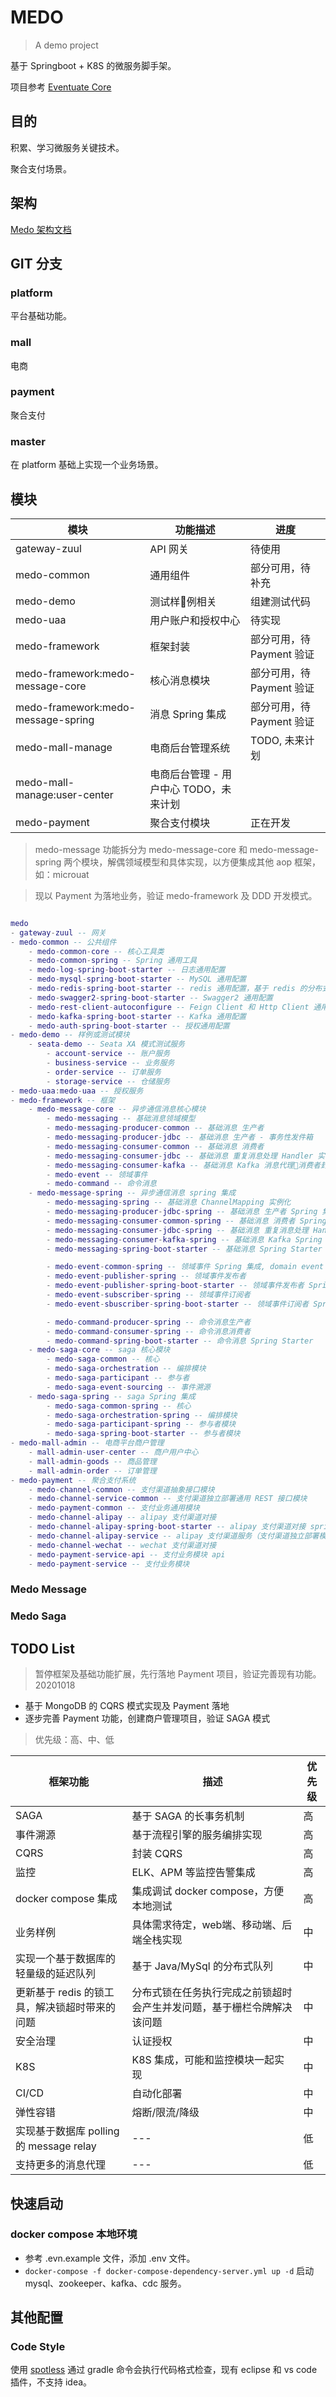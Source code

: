 # MEDO

> A demo project

基于 Springboot + K8S  的微服务脚手架。

项目参考 [Eventuate Core](https://github.com/eventuate-tram/eventuate-tram-core)

## 目的

积累、学习微服务关键技术。

聚合支付场景。

## 架构

[Medo 架构文档](https://xie.infoq.cn/article/a7f4005fe9c0645eb1dde1a70)

## GIT 分支 

### platform

平台基础功能。

### mall

电商

### payment

聚合支付

### master

在 platform 基础上实现一个业务场景。

## 模块

| 模块                               | 功能描述           | 进度       |
| ---------------------------------- | ------------------ | ---------- |
| gateway-zuul                       | API 网关           | 待使用 |
| medo-common                        | 通用组件           | 部分可用，待补充     |
| medo-demo                          | 测试样例相关      | 组建测试代码   |
| medo-uaa                           | 用户账户和授权中心 | 待实现 |
| medo-framework                     | 框架封装           | 部分可用，待 Payment 验证     |
| medo-framework:medo-message-core   | 核心消息模块       | 部分可用，待 Payment 验证        |
| medo-framework:medo-message-spring | 消息 Spring 集成   | 部分可用，待 Payment 验证   |
| medo-mall-manage                   | 电商后台管理系统   | TODO, 未来计划   |
| medo-mall-manage:user-center                   | 电商后台管理 - 用户中心 TODO，未来计划   |    |
| medo-payment                   | 聚合支付模块   |  正在开发  |

> medo-message 功能拆分为 medo-message-core 和 medo-message-spring 两个模块，解偶领域模型和具体实现，以方便集成其他 aop 框架， 如：microuat

> 现以 Payment 为落地业务，验证 medo-framework 及 DDD 开发模式。

```lua

medo
- gateway-zuul -- 网关
- medo-common -- 公共组件
    - medo-common-core -- 核心工具类
    - medo-common-spring -- Spring 通用工具
    - medo-log-spring-boot-starter -- 日志通用配置
    - medo-mysql-spring-boot-starter -- MySQL 通用配置
    - medo-redis-spring-boot-starter -- redis 通用配置，基于 redis 的分布式锁实现
    - medo-swagger2-spring-boot-starter -- Swagger2 通用配置
    - medo-rest-client-autoconfigure -- Feign Client 和 Http Client 通用配置
    - medo-kafka-spring-boot-starter -- Kafka 通用配置
    - medo-auth-spring-boot-starter -- 授权通用配置
- medo-demo -- 样例或测试模块
    - seata-demo -- Seata XA 模式测试服务
        - account-service -- 账户服务
        - business-service -- 业务服务
        - order-service -- 订单服务
        - storage-service -- 仓储服务
- medo-uaa:medo-uaa -- 授权服务
- medo-framework -- 框架
    - medo-message-core -- 异步通信消息核心模块
        - medo-messaging -- 基础消息领域模型
        - medo-messaging-producer-common -- 基础消息 生产者
        - medo-messaging-producer-jdbc -- 基础消息 生产者 - 事务性发件箱
        - medo-messaging-consumer-common -- 基础消息 消费者
        - medo-messaging-consumer-jdbc -- 基础消息 重复消息处理 Handler 实现
        - medo-messaging-consumer-kafka -- 基础消息 Kafka 消息代理消费者封装
        - medo-event -- 领域事件
        - medo-command -- 命令消息
    - medo-message-spring -- 异步通信消息 spring 集成
        - medo-messaging-spring -- 基础消息 ChannelMapping 实例化
        - medo-messaging-producer-jdbc-spring -- 基础消息 生产者 Spring 集成
        - medo-messaging-consumer-common-spring -- 基础消息 消费者 Spring 集成
        - medo-messaging-consumer-jdbc-spring -- 基础消息 重复消息处理 Handler 实现 Spring 集成
        - medo-messaging-consumer-kafka-spring -- 基础消息 Kafka Spring 集成
        - medo-messaging-spring-boot-starter -- 基础消息 Spring Starter

        - medo-event-common-spring -- 领域事件 Spring 集成, domain event name mapping 实例化
        - medo-event-publisher-spring -- 领域事件发布者
        - medo-event-publisher-spring-boot-starter -- 领域事件发布者 Spring Starter
        - medo-event-subscriber-spring -- 领域事件订阅者
        - medo-event-sbuscriber-spring-boot-starter -- 领域事件订阅者 Spring Starter

        - medo-command-producer-spring -- 命令消息生产者
        - medo-command-consumer-spring -- 命令消息消费者
        - medo-command-spring-boot-starter -- 命令消息 Spring Starter
    - medo-saga-core -- saga 核心模块
        - medo-saga-common -- 核心
        - medo-saga-orchestration -- 编排模块
        - medo-saga-participant -- 参与者
        - medo-saga-event-sourcing -- 事件溯源
    - medo-saga-spring -- saga Spring 集成
        - medo-saga-common-spring -- 核心
        - medo-saga-orchestration-spring -- 编排模块
        - medo-saga-participant-spring -- 参与者模块
        - medo-saga-spring-boot-starter -- 参与者模块
- medo-mall-admin -- 电商平台商户管理
    - mall-admin-user-center -- 商户用户中心
    - mall-admin-goods -- 商品管理
    - mall-admin-order -- 订单管理
- medo-payment -- 聚合支付系统
    - medo-channel-common -- 支付渠道抽象接口模块
    - medo-channel-service-common -- 支付渠道独立部署通用 REST 接口模块
    - medo-payment-common -- 支付业务通用模块
    - medo-channel-alipay -- alipay 支付渠道对接
    - medo-channel-alipay-spring-boot-starter -- alipay 支付渠道对接 spring bean 管理
    - medo-channel-alipay-service -- alipay 支付渠道服务（支付渠道独立部署模式）
    - medo-channel-wechat -- wechat 支付渠道对接
    - medo-payment-service-api -- 支付业务模块 api
    - medo-payment-service -- 支付业务模块

```

### Medo Message



### Medo Saga



## TODO List

> 暂停框架及基础功能扩展，先行落地 Payment 项目，验证完善现有功能。20201018

- 基于 MongoDB 的 CQRS 模式实现及 Payment 落地
- 逐步完善 Payment 功能，创建商户管理项目，验证 SAGA 模式

> 优先级：高、中、低

| 框架功能                                      | 描述                                                                   | 优先级 |
| --------------------------------------------- | ---------------------------------------------------------------------- | ------ |
| SAGA                                          | 基于 SAGA 的长事务机制                                                 | 高     |
| 事件溯源                                      | 基于流程引擎的服务编排实现                                             | 高     |
| CQRS                                          | 封装 CQRS                                                              | 高     |
| 监控                                          | ELK、APM 等监控告警集成                                                | 高     |
| docker compose 集成                           | 集成调试 docker compose，方便本地测试                                  | 高     |
| 业务样例                                      | 具体需求待定，web端、移动端、后端全栈实现                              | 中     |
| 实现一个基于数据库的轻量级的延迟队列          | 基于 Java/MySql 的分布式队列                                           | 中     |
| 更新基于 redis 的锁工具，解决锁超时带来的问题 | 分布式锁在任务执行完成之前锁超时会产生并发问题，基于栅栏令牌解决该问题 | 中     |
| 安全治理                                      | 认证授权                                                               | 中     |
| K8S                                           | K8S 集成，可能和监控模块一起实现                                       | 中     |
| CI/CD                                         | 自动化部署                                                             | 中     |
| 弹性容错                                      | 熔断/限流/降级                                                         | 中     |
| 实现基于数据库 polling 的 message relay       | ---                                                                    | 低     |
| 支持更多的消息代理                            | ---                                                                    | 低     |

## 快速启动

### docker compose 本地环境

- 参考 .evn.example 文件，添加 .env 文件。
- `docker-compose -f docker-compose-dependency-server.yml up -d` 启动 mysql、zookeeper、kafka、cdc 服务。

## 其他配置

### Code Style

使用 [spotless](https://github.com/diffplug/spotless)
通过 gradle 命令会执行代码格式检查，现有 eclipse 和 vs code 插件，不支持 idea。 